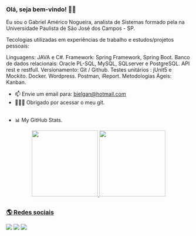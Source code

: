 ### Olá, seja bem-vindo! 👋🏾

Eu sou o Gabriel Américo Nogueira, analista de Sistemas formado pela na Universidade Paulista de São José dos Campos - SP.

Tecologias utilizadas em experiências de trabalho e estudos/projetos pessoais:

Linguagens: JAVA e C#.
Framework: Spring Framework, Spring Boot.
Banco de dados relacionais: Oracle PL-SQL, MySQL, SQLserver e PostgreSQL.
API rest e restfull.
Versionamento: Git / Github.
Testes unitários : jUnit5 e Mockito.
Docker.
Wordpress.
Postman, iReport.
Metodologias Ágeis: Kanban.

- 📫 Envie um email para: bielgan@hotmail.com
- 🙇🏾‍♂️ Obrigado por acessar o meu git.

##

-  📊 My GitHub Stats.
<div align="center">
  <a href="https://github.com/BielAmerico">
  <img height="180em" src="https://github-readme-stats.vercel.app/api?username=BielAmerico&show_icons=true&theme=dracula&include_all_commits=true&count_private=true"/>
  <img height="180em" src="https://github-readme-stats.vercel.app/api/top-langs/?username=BielAmerico&layout=compact&langs_count=7&theme=dracula"/>
</div>



##
  
  ### 🌎 Redes sociais

<div>
 
  <a href="https://www.instagram.com/gabriamerican/" target="_blank"><img src="https://img.shields.io/badge/-Instagram-%23E4405F?style=for-the-badge&logo=instagram&logoColor=white" target="_blank"></a>
  <a href = "mailto:bielgan@hotmail.com"><img src="https://img.shields.io/badge/-Email-%23333?style=for-the-badge&logo=gmail&logoColor=white" target="_blank"></a>
  <a href="https://www.linkedin.com/in/gabriel-am%C3%A9rico-a70b07145/" target="_blank"><img src="https://img.shields.io/badge/-LinkedIn-%230077B5?style=for-the-badge&logo=linkedin&logoColor=white" target="_blank"></a> 


  
 </div>
 
